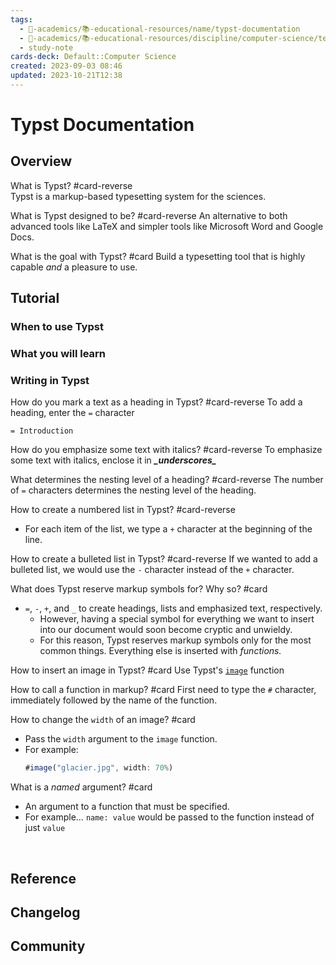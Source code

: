 ```yaml
---
tags:
  - 🔴-academics/📚-educational-resources/name/typst-documentation
  - 🔴-academics/📚-educational-resources/discipline/computer-science/technology/typst
  - study-note
cards-deck: Default::Computer Science
created: 2023-09-03 08:46
updated: 2023-10-21T12:38
---
```


# Typst Documentation

## Overview

What is Typst? #card-reverse  
Typst is a markup-based typesetting system for the sciences.


What is Typst designed to be? #card-reverse 
An alternative to both advanced tools like LaTeX and simpler tools like Microsoft Word and Google Docs.


What is the goal with Typst? #card
Build a typesetting tool that is highly capable *and* a pleasure to use.


## Tutorial

### When to use Typst

### What you will learn

### Writing in Typst

How do you mark a text as a heading in Typst? #card-reverse 
To add a heading, enter the `=` character
```
= Introduction
```

How do you emphasize some text with italics? #card-reverse 
To emphasize some text with italics, enclose it in <b><i>\_underscores\_</i></b>

What determines the nesting level of a heading? #card-reverse 
The number of `=` characters determines the nesting level of the heading.

How to create a numbered list in Typst? #card-reverse 
- For each item of the list, we type a `+` character at the beginning of the line.

How to create a bulleted list in Typst? #card-reverse 
If we wanted to add a bulleted list, we would use the `-` character instead of the `+` character.

What does Typst reserve markup symbols for? Why so? #card 
- `=`, `-`, `+`, and `_` to create headings, lists and emphasized text, respectively. 
	- However, having a special symbol for everything we want to insert into our document would soon become cryptic and unwieldy.
	- For this reason, Typst reserves markup symbols only for the most common things. Everything else is inserted with _functions._

How to insert an image in Typst? #card 
Use Typst's [`image`](https://typst.app/docs/reference/visualize/image/) function

How to call a function in markup? #card 
First need to type the `#` character, immediately followed by the name of the function.

How to change the `width` of an image? #card 
- Pass the `width` argument to the `image` function.
- For example:
	```js
	#image("glacier.jpg", width: 70%)
	``` 

What is a *named* argument? #card 
- An argument to a function that must be specified.
- For example… `name: value` would be passed to the function instead of just `value`


 
## Reference

## Changelog

## Community


